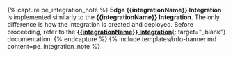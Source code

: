 {% capture pe_integration_note %}
**Edge {{integrationName}} Integration** is implemented similarly to the **{{integrationName}} Integration**.
The only difference is how the integration is created and deployed.
Before proceeding, refer to the [**{{integrationName}} Integration**](/docs/user-guide/integrations/{{integrationUrl}}/){: target="_blank"} documentation.
{% endcapture %}
{% include templates/info-banner.md content=pe_integration_note %}